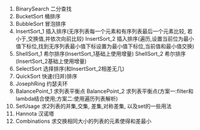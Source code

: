 1. BinarySearch 二分查找
2. BucketSort 桶排序
3. BubbleSort 冒泡排序
4. InsertSort_1 插入排序(无序列表每一个元素和有序列表最后一个元素比较, 若小于,交换值,并依次向前比较)
   InsertSort_2 插入排序(遍历,设置当前位为最小值下标位,找到无序列表最小值下标设置为最小值下标位,当前值和最小值交换)
5. ShellSort_1 希尔排序(InsertSort_1基础上使用增量)
   ShellSort_2 希尔排序(InsertSort_2基础上使用增量)
6. SelectSort 选择排序(和InsertSort_2相差无几)
7. QuickSort 快速(归并)排序
8. JosephRing 约瑟夫环
9. BalancePoint_1 求列表平衡点
   BalancePoint_2 求列表平衡点(方案一:filter和lambda结合使用;方案二:使用遍历列表解析)
10. SetUsage 求2列表的并集,交集, 差集,对称差集, 以及set的一些用法
11. Hannota 汉诺塔
12. Combinations 求交换相同大小的列表的元素使得和差最小

